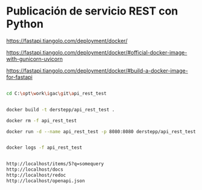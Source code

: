 # Publicación de servicio REST con Python



https://fastapi.tiangolo.com/deployment/docker/

https://fastapi.tiangolo.com/deployment/docker/#official-docker-image-with-gunicorn-uvicorn

https://fastapi.tiangolo.com/deployment/docker/#build-a-docker-image-for-fastapi


```bash

cd C:\opt\work\igac\git\api_rest_test


docker build -t derstepp/api_rest_test .

docker rm -f api_rest_test 

docker run -d --name api_rest_test -p 8080:8080 derstepp/api_rest_test:latest


docker logs -f api_rest_test


http://localhost/items/5?q=somequery
http://localhost/docs
http://localhost/redoc
http://localhost/openapi.json



```